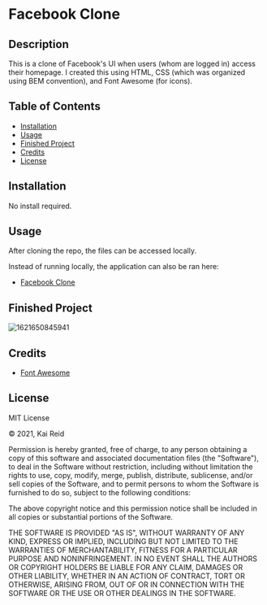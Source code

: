 # Facebook Clone

## Description 

This is a clone of Facebook's UI when users (whom are logged in) access their homepage. I created this using HTML, CSS (which was organized using BEM convention), and Font Awesome (for icons).

## Table of Contents

* [Installation](#installation)
* [Usage](#usage)
* [Finished Project](#finished-project)
* [Credits](#credits)
* [License](#license)

## Installation

No install required.

## Usage 

After cloning the repo, the files can be accessed locally.

Instead of running locally, the application can also be ran here:
 * [Facebook Clone](https://kreid333.github.io/facebook-clone/)

## Finished Project

![1621650845941](https://user-images.githubusercontent.com/67942678/119212272-3b1b6580-ba85-11eb-8f62-4e94f066f8c0.png)

## Credits

* [Font Awesome](https://fontawesome.com/)

## License

MIT License

&copy; 2021, Kai Reid

Permission is hereby granted, free of charge, to any person obtaining a copy of this software and associated documentation files (the "Software"), to deal in the Software without restriction, including without limitation the rights to use, copy, modify, merge, publish, distribute, sublicense, and/or sell copies of the Software, and to permit persons to whom the Software is furnished to do so, subject to the following conditions:

The above copyright notice and this permission notice shall be included in all copies or substantial portions of the Software.

THE SOFTWARE IS PROVIDED "AS IS", WITHOUT WARRANTY OF ANY KIND, EXPRESS OR IMPLIED, INCLUDING BUT NOT LIMITED TO THE WARRANTIES OF MERCHANTABILITY, FITNESS FOR A PARTICULAR PURPOSE AND NONINFRINGEMENT. IN NO EVENT SHALL THE AUTHORS OR COPYRIGHT HOLDERS BE LIABLE FOR ANY CLAIM, DAMAGES OR OTHER LIABILITY, WHETHER IN AN ACTION OF CONTRACT, TORT OR OTHERWISE, ARISING FROM, OUT OF OR IN CONNECTION WITH THE SOFTWARE OR THE USE OR OTHER DEALINGS IN THE SOFTWARE.